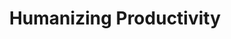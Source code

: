 ---
layout: "post"
title: "Humanizing Productivity"
categories: "thoughts"
tags: [thinky]
published: false
---